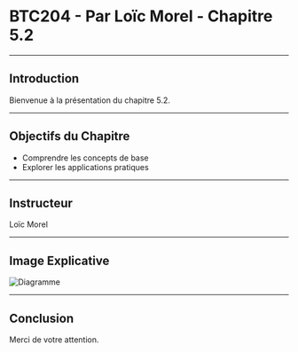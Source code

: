 # BTC204 - Par Loïc Morel - Chapitre 5.2

---

## Introduction
Bienvenue à la présentation du chapitre 5.2.

---

## Objectifs du Chapitre
- Comprendre les concepts de base
- Explorer les applications pratiques

---

## Instructeur
Loïc Morel

---

## Image Explicative
![Diagramme](images/diagramme.png)

---

## Conclusion
Merci de votre attention.

